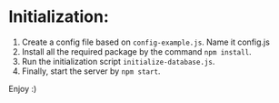 # Initialization:

1. Create a config file based on `config-example.js`. Name it config.js
2. Install all the required package by the command `npm install`.
3. Run the initialization script `initialize-database.js`.
4. Finally, start the server by `npm start`.

Enjoy :)
